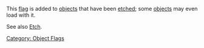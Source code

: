 This [flag](:Category:_Object_Flags "wikilink") is added to
[objects](:Category:_Objects "wikilink") that have been
[etched](Etch "wikilink"); some [objects](:Category:_Objects "wikilink")
may even load with it.

See also [Etch](Etch "wikilink").

[Category: Object Flags](Category:_Object_Flags "wikilink")
